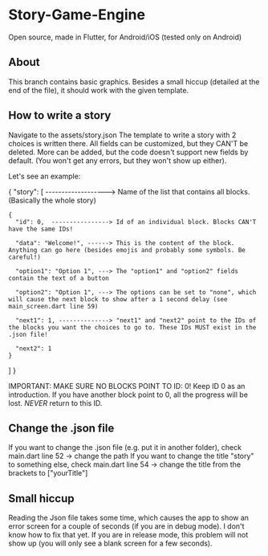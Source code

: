 # Story-Game-Engine

Open source, made in Flutter, for Android/iOS (tested only on Android)

## About

This branch contains basic graphics. Besides a small hiccup (detailed at the end of the file), it should work with the given template.

## How to write a story

Navigate to the assets/story.json
The template to write a story with 2 choices is written there. All fields can be customized, but they CAN'T be deleted. More can be added, but the code doesn't support new fields by default. (You won't get any errors, but they won't show up either).

Let's see an example:

{
  "story": [ -------------------> Name of the list that contains all blocks. (Basically the whole story)
  
    {
      "id": 0,  ----------------> Id of an individual block. Blocks CAN'T have the same IDs!
      
      "data": "Welcome!", ------> This is the content of the block. Anything can go here (besides emojis and probably some symbols. Be careful!)
      
      "option1": "Option 1", ---> The "option1" and "option2" fields contain the text of a button
      
      "option2": "Option 1", ---> The options can be set to "none", which will cause the next block to show after a 1 second delay (see main_screen.dart line 59)
      
      "next1": 1, --------------> "next1" and "next2" point to the IDs of the blocks you want the choices to go to. These IDs MUST exist in the .json file!
      
      "next2": 1
    }
  ]
}

IMPORTANT: MAKE SURE NO BLOCKS POINT TO ID: 0! Keep ID 0 as an introduction. If you have another block point to 0, all the progress will be lost. *NEVER* return to this ID.

## Change the .json file

If you want to change the .json file (e.g. put it in another folder), check main.dart line 52 -> change the path
If you want to change the title "story" to something else, check main.dart line 54 -> change the title from the brackets to ["yourTitle"]

## Small hiccup

Reading the Json file takes some time, which causes the app to show an error screen for a couple of seconds (if you are in debug mode). I don't know how to fix that yet.
If you are in release mode, this problem will not show up (you will only see a blank screen for a few seconds).
